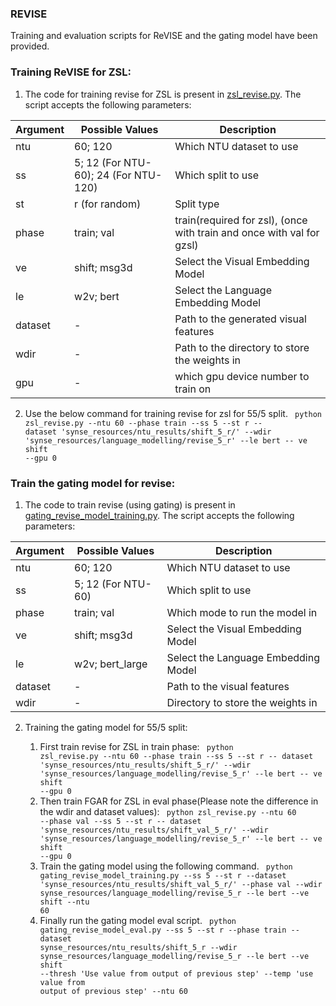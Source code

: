 ### REVISE
Training and evaluation scripts for ReVISE and the gating model have been provided.
 
### Training ReVISE for ZSL:
1. The code for training revise for ZSL is present in [zsl_revise.py](zsl_revise.py). The script accepts the following parameters:

| Argument | Possible Values | Description |
--- | --- | --- | 
ntu | 60; 120 | Which NTU dataset to use |
ss | 5; 12 (For NTU-60); 24 (For NTU-120) | Which split to use |
st | r (for random) | Split type |
phase | train; val | train(required for zsl), (once with train and once with val for gzsl) |
ve | shift; msg3d | Select the Visual Embedding Model |
le | w2v; bert | Select the Language Embedding Model |
dataset |- | Path to the generated visual features |
wdir | - | Path to the directory to store the weights in |
gpu | - | which gpu device number to train on |

2. Use the below command for training revise for zsl for 55/5 split.
    <code> python zsl_revise.py --ntu 60 --phase train --ss 5 --st r -- dataset 'synse_resources/ntu_results/shift_5_r/' --wdir 'synse_resources/language_modelling/revise_5_r' --le bert -- ve shift --gpu 0</code>


### Train the gating model for revise:
1. The code to train revise (using gating) is present in [gating_revise_model_training.py](gating_revise_model_training.py). The script accepts the following parameters:

| Argument | Possible Values | Description |
--- | --- | --- | 
ntu | 60; 120 | Which NTU dataset to use |
ss | 5; 12 (For NTU-60) | Which split to use |
phase | train; val | Which mode to run the model in |
ve | shift; msg3d | Select the Visual Embedding Model |
le | w2v; bert_large | Select the Language Embedding Model |
dataset |- | Path to the visual features |
wdir | - | Directory to store the weights in |

2. Training the gating model for 55/5 split:

    1. First train revise for ZSL in train phase:
    <code> python zsl_revise.py --ntu 60 --phase train --ss 5 --st r -- dataset 'synse_resources/ntu_results/shift_5_r/' --wdir 'synse_resources/language_modelling/revise_5_r' --le bert -- ve shift --gpu 0</code>
    2. Then train FGAR for ZSL in eval phase(Please note the difference in the wdir and dataset values):
    <code> python zsl_revise.py --ntu 60 --phase val --ss 5 --st r -- dataset 'synse_resources/ntu_results/shift_val_5_r/' --wdir 'synse_resources/language_modelling/revise_5_r' --le bert -- ve shift --gpu 0</code>
    3. Train the gating model using the following command.
    <code> python gating_revise_model_training.py --ss 5 --st r --dataset 'synse_resources/ntu_results/shift_val_5_r/' --phase val --wdir synse_resources/language_modelling/revise_5_r --le bert --ve shift --ntu 60 </code>
    4. Finally run the gating model eval script.
    <code> python gating_revise_model_eval.py --ss 5 --st r --phase train --dataset synse_resources/ntu_results/shift_5_r --wdir synse_resources/language_modelling/revise_5_r --le bert --ve shift --thresh 'Use value from output of previous step' --temp 'use value from output of previous step' --ntu 60 </code>
